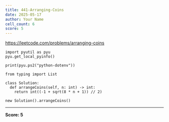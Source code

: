 ```yaml
---
title: 441-Arranging-Coins
date: 2025-05-17
author: Your Name
cell_count: 6
score: 5
---
```


https://leetcode.com/problems/arranging-coins


```
import pyutil as pyu
pyu.get_local_pyinfo()
```


```
print(pyu.ps2("python-dotenv"))
```


```
from typing import List
```


```
class Solution:
  def arrangeCoins(self, n: int) -> int:
    return int((-1 + sqrt(8 * n + 1)) // 2)
```


```
new Solution().arrangeCoins()
```


---
**Score: 5**
